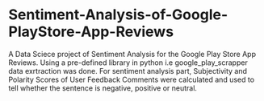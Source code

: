 # Sentiment-Analysis-of-Google-PlayStore-App-Reviews
A Data Sciece project of Sentiment Analysis for the Google Play Store App Reviews. Using a pre-defined library in python i.e google_play_scrapper data exrtraction was done. For sentiment analysis part, Subjectivity and Polarity Scores of User Feedback Comments were calculated and used to tell whether the sentence is negative, positive or neutral.
